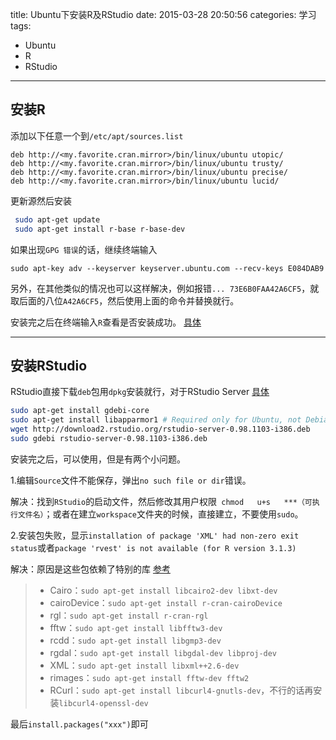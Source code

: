title: Ubuntu下安装R及RStudio
date: 2015-03-28 20:50:56
categories: 学习
tags:
- Ubuntu
- R
- RStudio
---

## 安装R
添加以下任意一个到`/etc/apt/sources.list`
```
deb http://<my.favorite.cran.mirror>/bin/linux/ubuntu utopic/
deb http://<my.favorite.cran.mirror>/bin/linux/ubuntu trusty/
deb http://<my.favorite.cran.mirror>/bin/linux/ubuntu precise/
deb http://<my.favorite.cran.mirror>/bin/linux/ubuntu lucid/
```
<!--more-->
更新源然后安装
```bash
 sudo apt-get update
 sudo apt-get install r-base r-base-dev
```
如果出现`GPG 错误`的话，继续终端输入
```
sudo apt-key adv --keyserver keyserver.ubuntu.com --recv-keys E084DAB9
```
另外，在其他类似的情况也可以这样解决，例如报错`... 73E6B0FAA42A6CF5`，就取后面的八位`A42A6CF5`，然后使用上面的命令并替换就行。

安装完之后在终端输入`R`查看是否安装成功。 [具体](http://mirrors.opencas.cn/cran/)

---

## 安装RStudio
RStudio直接下载`deb`包用`dpkg`安装就行，对于RStudio Server [具体](http://www.rstudio.com/products/rstudio/download-server/)
```bash
sudo apt-get install gdebi-core
sudo apt-get install libapparmor1 # Required only for Ubuntu, not Debian
wget http://download2.rstudio.org/rstudio-server-0.98.1103-i386.deb
sudo gdebi rstudio-server-0.98.1103-i386.deb
```
安装完之后，可以使用，但是有两个小问题。 

1.编辑`Source`文件不能保存，弹出`no such file or dir`错误。

解决：找到`RStudio`的启动文件，然后修改其用户权限` chmod   u+s   ***（可执行文件名）`；或者在建立`workspace`文件夹的时候，直接建立，不要使用`sudo`。

2.安装包失败，显示`installation of package 'XML' had non-zero exit status`或者`package 'rvest' is not available (for R version 3.1.3)`

解决：原因是这些包依赖了特别的库 [参考](http://www.linuxidc.com/Linux/2012-07/65078.htm)
> * Cairo：`sudo apt-get install libcairo2-dev libxt-dev`
> * cairoDevice：`sudo apt-get install r-cran-cairoDevice`
> * rgl：`sudo apt-get install r-cran-rgl`
> * fftw：`sudo apt-get install libfftw3-dev`
> * rcdd：`sudo apt-get install libgmp3-dev`
> * rgdal：`sudo apt-get install libgdal-dev libproj-dev`
> * XML：`sudo apt-get install libxml++2.6-dev`
> * rimages：`sudo apt-get install fftw-dev fftw2`
> * RCurl：`sudo apt-get install libcurl4-gnutls-dev`，不行的话再安装`libcurl4-openssl-dev`

最后`install.packages("xxx")`即可



 



